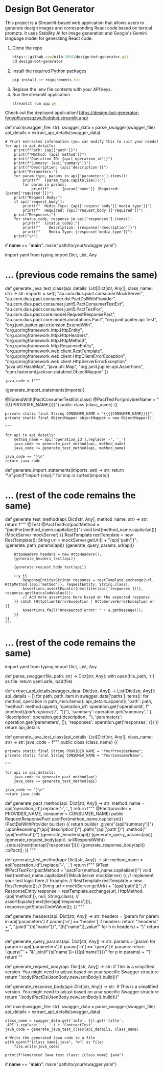 # Design Bot Generator
This project is a Streamlit-based web application that allows users to generate design images and corresponding React code based on textual prompts.
It uses Stability AI for image generation and Google's Gemini language model for generating React code.

1. Clone the repo
   ```ruby
   https://github.com/nila-2003/design-bot-generator.git
   cd design-bot-generator
   ```
2. Install the required Python packages
   ```ruby
   pip install -r requirements.txt
   ```
3. Replave the .env file contents with your API keys.
4. Run the streamlit application
   ```ruby
   streamlit run app.py
   ```

Check out the deployed application! 
https://design-bot-generator-fygyp6tuwezqzwu9odqbej.streamlit.app/





def main(swagger_file: str):
    swagger_data = parse_swagger(swagger_file)
    api_details = extract_api_details(swagger_data)

    # Print extracted information (you can modify this to suit your needs)
    for api in api_details:
        print(f"Path: {api['path']}")
        print(f"Method: {api['method']}")
        print(f"Operation ID: {api['operation_id']}")
        print(f"Summary: {api['summary']}")
        print(f"Description: {api['description']}")
        print("Parameters:")
        for param_type, params in api['parameters'].items():
            print(f"  {param_type.capitalize()}:")
            for param in params:
                print(f"    - {param['name']} (Required: {param['required']})")
        print("Request Body:")
        if api['request_body']:
            print(f"  Media Type: {api['request_body']['media_type']}")
            print(f"  Required: {api['request_body']['required']}")
        print("Responses:")
        for status_code, response in api['responses'].items():
            print(f"  {status_code}:")
            print(f"    Description: {response['description']}")
            print(f"    Media Type: {response['media_type']}")
        print("\n")

if __name__ == "__main__":
    main("path/to/your/swagger.yaml")

    

import yaml
from typing import Dict, List, Any

# ... (previous code remains the same)

def generate_java_test_class(api_details: List[Dict[str, Any]], class_name: str) -> str:
    imports = set([
        "au.com.dius.pact.consumer.MockServer",
        "au.com.dius.pact.consumer.dsl.PactDslWithProvider",
        "au.com.dius.pact.consumer.junit5.PactConsumerTestExt",
        "au.com.dius.pact.consumer.junit5.PactTestFor",
        "au.com.dius.pact.core.model.RequestResponsePact",
        "au.com.dius.pact.core.model.annotations.Pact",
        "org.junit.jupiter.api.Test",
        "org.junit.jupiter.api.extension.ExtendWith",
        "org.springframework.http.HttpEntity",
        "org.springframework.http.HttpHeaders",
        "org.springframework.http.HttpMethod",
        "org.springframework.http.ResponseEntity",
        "org.springframework.web.client.RestTemplate",
        "org.springframework.web.client.HttpClientErrorException",
        "org.springframework.web.client.HttpServerErrorException",
        "java.util.HashMap",
        "java.util.Map",
        "org.junit.jupiter.api.Assertions",
        "com.fasterxml.jackson.databind.ObjectMapper"
    ])

    java_code = f"""
{generate_import_statements(imports)}

@ExtendWith(PactConsumerTestExt.class)
@PactTestFor(providerName = "{{{{PROVIDER_NAME}}}}")
public class {class_name} {{

    private static final String CONSUMER_NAME = "{{{{CONSUMER_NAME}}}}";
    private static final ObjectMapper objectMapper = new ObjectMapper();

    """

    for api in api_details:
        method_name = api['operation_id'].replace('-', '_')
        java_code += generate_pact_method(api, method_name)
        java_code += generate_test_method(api, method_name)

    java_code += "}\n"
    return java_code

def generate_import_statements(imports: set) -> str:
    return "\n".join(f"import {imp};" for imp in sorted(imports))

# ... (rest of the code remains the same)

def generate_test_method(api: Dict[str, Any], method_name: str) -> str:
    return f"""
    @Test
    @PactTestFor(pactMethod = "pactFor{method_name.capitalize()}")
    void test{method_name.capitalize()}(MockServer mockServer) {{
        RestTemplate restTemplate = new RestTemplate();
        String url = mockServer.getUrl() + "{api['path']}";
        {generate_path_params(api)}
        {generate_query_params_url(api)}

        HttpHeaders headers = new HttpHeaders();
        {generate_headers_test(api)}

        {generate_request_body_test(api)}

        try {{
            ResponseEntity<String> response = restTemplate.exchange(url, HttpMethod.{api['method']}, requestEntity, String.class);
            Assertions.assertEquals({next(iter(api['responses']))}, response.getStatusCodeValue());
            // Add more assertions here based on the expected response
        }} catch (HttpClientErrorException | HttpServerErrorException e) {{
            Assertions.fail("Unexpected error: " + e.getMessage());
        }}
    }}
    """

# ... (rest of the code remains the same)

 
import yaml
from typing import Dict, List, Any

def parse_swagger(file_path: str) -> Dict[str, Any]:
    with open(file_path, 'r') as file:
        return yaml.safe_load(file)

def extract_api_details(swagger_data: Dict[str, Any]) -> List[Dict[str, Any]]:
    api_details = []
    for path, path_item in swagger_data['paths'].items():
        for method, operation in path_item.items():
            api_details.append({
                'path': path,
                'method': method.upper(),
                'operation_id': operation.get('operationId', f"{method}_{path.replace('/', '_')}"),
                'summary': operation.get('summary', ''),
                'description': operation.get('description', ''),
                'parameters': operation.get('parameters', []),
                'responses': operation.get('responses', {})
            })
    return api_details

def generate_java_test_class(api_details: List[Dict[str, Any]], class_name: str) -> str:
    java_code = f"""
public class {class_name} {{

    private static final String PROVIDER_NAME = "YourProviderName";
    private static final String CONSUMER_NAME = "YourConsumerName";

    """

    for api in api_details:
        java_code += generate_pact_method(api)
        java_code += generate_test_method(api)

    java_code += "}\n"
    return java_code

def generate_pact_method(api: Dict[str, Any]) -> str:
    method_name = api['operation_id'].replace('-', '_')
    return f"""
    @Pact(provider = PROVIDER_NAME, consumer = CONSUMER_NAME)
    public RequestResponsePact pactFor{method_name.capitalize()}(PactDslWithProvider builder) {{
        return builder
            .given("{api['summary']}")
            .uponReceiving("{api['description']}")
            .path("{api['path']}")
            .method("{api['method']}")
            {generate_headers(api)}
            {generate_query_params(api)}
            {generate_request_body(api)}
            .willRespondWith()
            .status({next(iter(api['responses']))})
            {generate_response_body(api)}
            .toPact();
    }}
    """

def generate_test_method(api: Dict[str, Any]) -> str:
    method_name = api['operation_id'].replace('-', '_')
    return f"""
    @Test
    @PactTestFor(pactMethod = "pactFor{method_name.capitalize()}")
    void test{method_name.capitalize()}(MockServer mockServer) {{
        // Implement your test logic here
        // Example:
        // RestTemplate restTemplate = new RestTemplate();
        // String url = mockServer.getUrl() + "{api['path']}";
        // ResponseEntity<String> response = restTemplate.exchange(url, HttpMethod.{api['method']}, null, String.class);
        // assertEquals({next(iter(api['responses']))}, response.getStatusCodeValue());
    }}
    """

def generate_headers(api: Dict[str, Any]) -> str:
    headers = [param for param in api['parameters'] if param['in'] == 'header']
    if headers:
        return ".headers(" + ", ".join(f'"{h["name"]}", "{h["name"]}_value"' for h in headers) + ")"
    return ""

def generate_query_params(api: Dict[str, Any]) -> str:
    params = [param for param in api['parameters'] if param['in'] == 'query']
    if params:
        return '.query("' + "&".join(f"{p['name']}={{{p['name']}}}" for p in params) + '")'
    return ""

def generate_request_body(api: Dict[str, Any]) -> str:
    # This is a simplified version. You might need to adjust based on your specific Swagger structure
    return ".body(PactDslJsonBody.newJsonBody().build())"

def generate_response_body(api: Dict[str, Any]) -> str:
    # This is a simplified version. You might need to adjust based on your specific Swagger structure
    return ".body(PactDslJsonBody.newJsonBody().build())"

def main(swagger_file: str):
    swagger_data = parse_swagger(swagger_file)
    api_details = extract_api_details(swagger_data)
    
    class_name = swagger_data.get('info', {}).get('title', 'API').replace(' ', '') + 'ContractTest'
    java_code = generate_java_test_class(api_details, class_name)
    
    # Write the generated Java code to a file
    with open(f"{class_name}.java", "w") as file:
        file.write(java_code)
    
    print(f"Generated Java test class: {class_name}.java")

if __name__ == "__main__":
    main("path/to/your/swagger.yaml")
